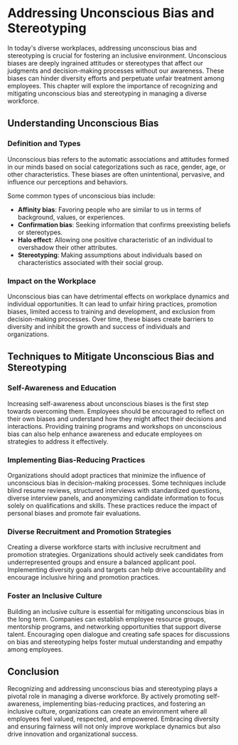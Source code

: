 Addressing Unconscious Bias and Stereotyping
=====================================================



In today's diverse workplaces, addressing unconscious bias and stereotyping is crucial for fostering an inclusive environment. Unconscious biases are deeply ingrained attitudes or stereotypes that affect our judgments and decision-making processes without our awareness. These biases can hinder diversity efforts and perpetuate unfair treatment among employees. This chapter will explore the importance of recognizing and mitigating unconscious bias and stereotyping in managing a diverse workforce.

Understanding Unconscious Bias
------------------------------

### Definition and Types

Unconscious bias refers to the automatic associations and attitudes formed in our minds based on social categorizations such as race, gender, age, or other characteristics. These biases are often unintentional, pervasive, and influence our perceptions and behaviors.

Some common types of unconscious bias include:

* **Affinity bias**: Favoring people who are similar to us in terms of background, values, or experiences.
* **Confirmation bias**: Seeking information that confirms preexisting beliefs or stereotypes.
* **Halo effect**: Allowing one positive characteristic of an individual to overshadow their other attributes.
* **Stereotyping**: Making assumptions about individuals based on characteristics associated with their social group.

### Impact on the Workplace

Unconscious bias can have detrimental effects on workplace dynamics and individual opportunities. It can lead to unfair hiring practices, promotion biases, limited access to training and development, and exclusion from decision-making processes. Over time, these biases create barriers to diversity and inhibit the growth and success of individuals and organizations.

Techniques to Mitigate Unconscious Bias and Stereotyping
--------------------------------------------------------

### Self-Awareness and Education

Increasing self-awareness about unconscious biases is the first step towards overcoming them. Employees should be encouraged to reflect on their own biases and understand how they might affect their decisions and interactions. Providing training programs and workshops on unconscious bias can also help enhance awareness and educate employees on strategies to address it effectively.

### Implementing Bias-Reducing Practices

Organizations should adopt practices that minimize the influence of unconscious bias in decision-making processes. Some techniques include blind resume reviews, structured interviews with standardized questions, diverse interview panels, and anonymizing candidate information to focus solely on qualifications and skills. These practices reduce the impact of personal biases and promote fair evaluations.

### Diverse Recruitment and Promotion Strategies

Creating a diverse workforce starts with inclusive recruitment and promotion strategies. Organizations should actively seek candidates from underrepresented groups and ensure a balanced applicant pool. Implementing diversity goals and targets can help drive accountability and encourage inclusive hiring and promotion practices.

### Foster an Inclusive Culture

Building an inclusive culture is essential for mitigating unconscious bias in the long term. Companies can establish employee resource groups, mentorship programs, and networking opportunities that support diverse talent. Encouraging open dialogue and creating safe spaces for discussions on bias and stereotyping helps foster mutual understanding and empathy among employees.

Conclusion
----------

Recognizing and addressing unconscious bias and stereotyping plays a pivotal role in managing a diverse workforce. By actively promoting self-awareness, implementing bias-reducing practices, and fostering an inclusive culture, organizations can create an environment where all employees feel valued, respected, and empowered. Embracing diversity and ensuring fairness will not only improve workplace dynamics but also drive innovation and organizational success.
